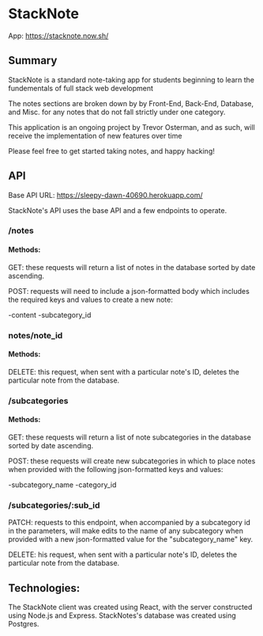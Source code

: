 # StackNote

App: https://stacknote.now.sh/

## Summary

StackNote is a standard note-taking app for students beginning to
learn the fundementals of full stack web development

The notes sections are broken down by by Front-End, Back-End, Database, and Misc. for any notes that
do not fall strictly under one category.

This application is an ongoing project by Trevor Osterman, and as
such, will receive the implementation of new features over time

Please feel free to get started taking notes, and happy hacking!

## API

Base API URL: https://sleepy-dawn-40690.herokuapp.com/

StackNote's API uses the base API and a few endpoints to operate.

### /notes

#### Methods:

GET: these requests will return a list of notes in the database sorted by date ascending.

POST: requests will need to include a json-formatted body which includes the required keys and values to create a new note:

-content
-subcategory_id

### notes/note_id

#### Methods:

DELETE: this request, when sent with a particular note's ID, deletes the particular note from the database.

### /subcategories

#### Methods:

GET: these requests will return a list of note subcategories in the database sorted by date ascending.

POST: these requests will create new subcategories in which to place notes when provided with the following json-formatted keys and values:

-subcategory_name
-category_id

### /subcategories/:sub_id

PATCH: requests to this endpoint, when accompanied by a subcategory id in the parameters, will make edits to the name of any subcategory when provided with a new json-formatted value for the "subcategory_name" key.

DELETE: his request, when sent with a particular note's ID, deletes the particular note from the database.

## Technologies:

The StackNote client was created using React, with the server constructed using Node.js and Express. StackNotes's database was created using Postgres.
